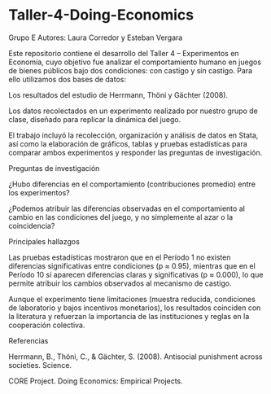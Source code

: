 # Taller-4-Doing-Economics

Grupo E
Autores: Laura Corredor y Esteban Vergara

Este repositorio contiene el desarrollo del Taller 4 – Experimentos en Economía, cuyo objetivo fue analizar el comportamiento humano en juegos de bienes públicos bajo dos condiciones: con castigo y sin castigo. Para ello utilizamos dos bases de datos:

Los resultados del estudio de Herrmann, Thöni y Gächter (2008).

Los datos recolectados en un experimento realizado por nuestro grupo de clase, diseñado para replicar la dinámica del juego.

El trabajo incluyó la recolección, organización y análisis de datos en Stata, así como la elaboración de gráficos, tablas y pruebas estadísticas para comparar ambos experimentos y responder las preguntas de investigación.

Preguntas de investigación

¿Hubo diferencias en el comportamiento (contribuciones promedio) entre los experimentos?

¿Podemos atribuir las diferencias observadas en el comportamiento al cambio en las condiciones del juego, y no simplemente al azar o la coincidencia?

Principales hallazgos

Las pruebas estadísticas mostraron que en el Período 1 no existen diferencias significativas entre condiciones (p ≈ 0.95), mientras que en el Período 10 sí aparecen diferencias claras y significativas (p ≈ 0.000), lo que permite atribuir los cambios observados al mecanismo de castigo.

Aunque el experimento tiene limitaciones (muestra reducida, condiciones de laboratorio y bajos incentivos monetarios), los resultados coinciden con la literatura y refuerzan la importancia de las instituciones y reglas en la cooperación colectiva.

Referencias

Herrmann, B., Thöni, C., & Gächter, S. (2008). Antisocial punishment across societies. Science.

CORE Project. Doing Economics: Empirical Projects.
